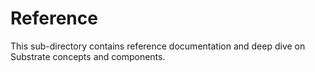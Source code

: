 # Reference

This sub-directory contains reference documentation and deep dive on Substrate concepts and components.